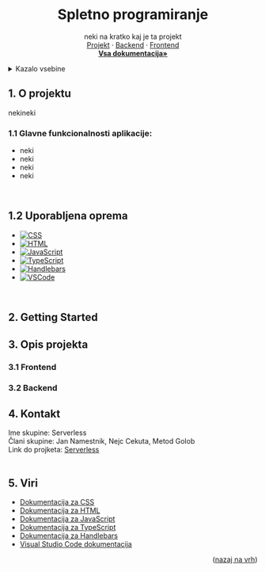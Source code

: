 <a name="readme-top"></a>

<div align="center">
  <h1 align="center">Spletno programiranje</h1>

  <p align="center">
    neki na kratko kaj je ta projekt
    <br />
    <a href="https://github.com/JanNamestnik/Serverless/tree/main">Projekt</a>
    ·
    <a href="https://github.com/JanNamestnik/Serverless/tree/devel/Spletno%20programiranje/Backend">Backend</a>
    ·
    <a href="https://github.com/JanNamestnik/Serverless/tree/devel/Spletno%20programiranje/Frontend">Frontend</a>
    <br />
    <a href="https://github.com/JanNamestnik/Serverless/tree/devel/Dokumentacija"><strong>Vsa dokumentacija»</strong></a>
  </p>
</div>

<!-- TABLE OF CONTENTS -->
<details>
  <summary>Kazalo vsebine</summary>
  <ol>
    <li>
      <a href="#o-projektu">O projektu</a>
      <ul>
        <li><a href="#glavne-funkcionalnosti-aplikacije">Glavne funkcionalnosti aplikacije</a></li>
        <li><a href="#uporabljena-oprema">Uporabljena oprema</a></li>
      </ul>
    </li>
    <li>
      <a href="#getting-started">Getting Started</a>
      <ul>
        <li><a href="#neki">neki</a></li>
      </ul>
    </li>
    <li>
        <a href="#opis-projekta">Opis projekta</a>
        <ul>
            <li><a href="#Backend">Backend</a></li>
            <ul>
                <li><a href="#neki">neki</a></li>
            </ul>
            <li><a href="#Frontend">Frontend</a></li>
            <ul>
                <li><a href="#neki">neki</a></li>
            </ul>
        </ul>
    </li>
    <li><a href="#kontakt">Kontakt</a></li>
    <li><a href="#viri">Viri</a></li>
  </ol>
</details>

<!-- O projektu -->
<h2 id="o-projektu">1. O projektu</h2>

nekineki


<h3 id="glavne-funkcionalnosti-aplikacije">1.1 Glavne funkcionalnosti aplikacije:</h3>

* neki
* neki
* neki
* neki


<br />
<h2 id="uporabljena-oprema">1.2 Uporabljena oprema</h2>

* [![CSS][CSS]][CSS-url]
* [![HTML][HTML]][HTML-url]
* [![JavaScript][JavaScript]][JavaScript-url]
* [![TypeScript][TypeScript]][TypeScript-url]
* [![Handlebars][Handlebars]][Handlebars-url]
* [![VSCode][VSCode]][VSCode-url]

<br />

<!-- GETTING STARTED -->
<h2 id="getting-started">2. Getting Started</h2>



<!-- USAGE EXAMPLES -->
<h2 id="opis-projekta">3. Opis projekta</h2>

<h3 id="Frontend">3.1 Frontend</h3>

<h3 id="Backend">3.2 Backend</h3>

<!-- CONTACT -->
<h2 id="kontakt">4. Kontakt</h2>

Ime skupine: Serverless <br/>
Člani skupine: Jan Namestnik, Nejc Cekuta, Metod Golob <br/>
Link do projketa: [Serverless](https://github.com/JanNamestnik/Serverless/tree/main)
<br /><br />

<!-- ACKNOWLEDGMENTS -->
<h2 id="viri">5. Viri</h2>

* [Dokumentacija za CSS](https://developer.mozilla.org/en-US/docs/Web/CSS)
* [Dokumentacija za HTML](https://developer.mozilla.org/en-US/docs/Web/HTML)
* [Dokumentacija za JavaScript](https://developer.mozilla.org/en-US/docs/Web/JavaScript)
* [Dokumentacija za TypeScript](https://www.typescriptlang.org/docs/)
* [Dokumentacija za Handlebars](https://handlebarsjs.com/guide/)
* [Visual Studio Code dokumentacija](https://code.visualstudio.com/docs)

<p align="right">(<a href="#readme-top">nazaj na vrh</a>)</p>

<!-- MARKDOWN LINKS & IMAGES -->
<!-- https://www.markdownguide.org/basic-syntax/#reference-style-links -->
[CSS]: https://img.shields.io/badge/CSS-1572B6?style=for-the-badge&logo=css3&logoColor=white
[CSS-url]: https://developer.mozilla.org/en-US/docs/Web/CSS
[HTML]: https://img.shields.io/badge/HTML-E34F26?style=for-the-badge&logo=html5&logoColor=white
[HTML-url]: https://developer.mozilla.org/en-US/docs/Web/HTML
[JavaScript]: https://img.shields.io/badge/JavaScript-F7DF1E?style=for-the-badge&logo=javascript&logoColor=black
[JavaScript-url]: https://developer.mozilla.org/en-US/docs/Web/JavaScript
[TypeScript]: https://img.shields.io/badge/TypeScript-007ACC?style=for-the-badge&logo=typescript&logoColor=white
[TypeScript-url]: https://www.typescriptlang.org/
[Handlebars]: https://img.shields.io/badge/Handlebars.js-000000?style=for-the-badge&logo=handlebarsdotjs&logoColor=white
[Handlebars-url]: https://handlebarsjs.com/
[VSCode]: https://img.shields.io/badge/VS%20Code-0078d7?style=for-the-badge&logo=visual-studio-code&logoColor=white
[VSCode-url]: https://code.visualstudio.com/
